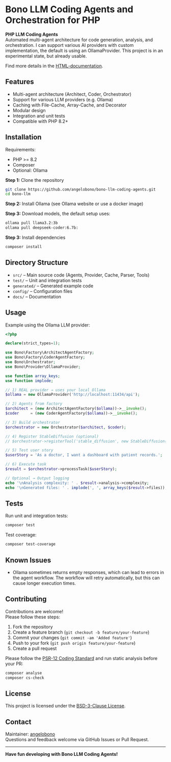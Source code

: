 # Bono LLM Coding Agents and Orchestration for PHP

**PHP LLM Coding Agents**  
Automated multi-agent architecture for code generation, analysis, and orchestration.
I can support various AI providers with custom implementation, the default is using an OllamaProvider. 
This project is in an experimental state, but already usable.

Find more details in the [HTML-documentation](https://angelobono.github.io/bono-llm-coding-agents/).

## Features

- Multi-agent architecture (Architect, Coder, Orchestrator)
- Support for various LLM providers (e\.g\. Ollama)
- Caching with File\-Cache, Array\-Cache, and Decorator
- Modular design
- Integration and unit tests
- Compatible with PHP 8\.2\+

## Installation

Requirements:

- PHP >= 8\.2
- Composer
- Optional: Ollama

**Step 1:** Clone the repository
```bash
git clone https://github.com/angelobono/bono-llm-coding-agents.git
cd bono-llm
```

**Step 2:** Install Ollama (see Ollama website or use a docker image)

**Step 3:** Download models, the default setup uses:
```bash
ollama pull llama3.2:3b
ollama pull deepseek-coder:6.7b:
```

**Step 3:** Install dependencies
```bash
composer install
```

## Directory Structure

- `src/` – Main source code (Agents, Provider, Cache, Parser, Tools)
- `test/` – Unit and integration tests
- `generated/` – Generated example code
- `config/` – Configuration files
- `docs/` – Documentation

## Usage

Example using the Ollama LLM provider:

```php
<?php

declare(strict_types=1);

use Bono\Factory\ArchitectAgentFactory;
use Bono\Factory\CoderAgentFactory;
use Bono\Orchestrator;
use Bono\Provider\OllamaProvider;

use function array_keys;
use function implode;

// 1) REAL provider → uses your local Ollama
$ollama = new OllamaProvider('http://localhost:11434/api');

// 2) Agents from factory
$architect = (new ArchitectAgentFactory($ollama))->__invoke();
$coder     = (new CoderAgentFactory($ollama))->__invoke();

// 3) Build orchestrator
$orchestrator = new Orchestrator($architect, $coder);

// 4) Register StableDiffusion (optional)
// $orchestrator->registerTool('stable_diffusion', new StableDiffusion());

// 5) Test user story
$userStory = 'As a doctor, I want a dashboard with patient records.';

// 6) Execute task
$result = $orchestrator->processTask($userStory);

// Optional → Output logging
echo '\nAnalysis complexity: ' . $result->analysis->complexity;
echo '\nGenerated files: ' . implode(', ', array_keys($result->files));
```

## Tests

Run unit and integration tests:

```bash
composer test
```

Test coverage:

```bash
composer test-coverage
```

## Known Issues

- Ollama sometimes returns empty responses, which can lead to errors in the agent workflow. The workflow will retry automatically, but this can cause longer execution times.

## Contributing

Contributions are welcome!  
Please follow these steps:

1. Fork the repository
2. Create a feature branch (`git checkout -b feature/your-feature`)
3. Commit your changes (`git commit -am 'Added feature'`)
4. Push to your fork (`git push origin feature/your-feature`)
5. Create a pull request

Please follow the [PSR\-12 Coding Standard](https://www.php-fig.org/psr/psr-12/) and run static analysis before your PR:

```bash
composer analyse
composer cs-check
```

## License

This project is licensed under the [BSD-3-Clause License](LICENSE.md).

## Contact

Maintainer: [angelobono](https://github.com/angelobono)  
Questions and feedback welcome via GitHub Issues or Pull Request.

---

**Have fun developing with Bono LLM Coding Agents!**